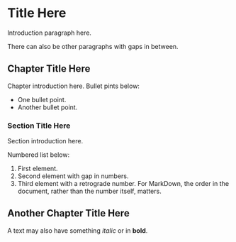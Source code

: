 # Title Here
Introduction paragraph here.

There can also be other paragraphs with gaps in between.
## Chapter Title Here
Chapter introduction here.
Bullet pints below:
- One bullet point.
- Another bullet point.
### Section Title Here
Section introduction here.

Numbered list below:
1. First element.
4. Second element with gap in numbers.
3. Third element with a retrograde number. For MarkDown, the order in the document, rather than the number itself, matters.
## Another Chapter Title Here
A text may also have something *italic* or in **bold**.
